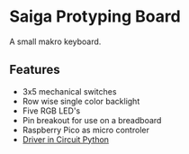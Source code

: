 # Saiga Protyping Board

A small makro keyboard.

## Features
- 3x5 mechanical switches
- Row wise single color backlight
- Five RGB LED's
- Pin breakout for use on a breadboard
- Raspberry Pico as micro controler
- [Driver in Circuit Python](driver/README.md)
